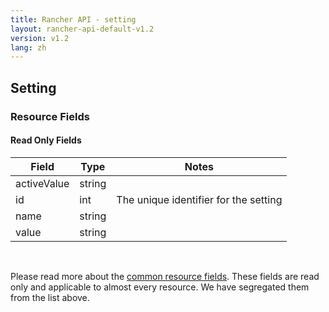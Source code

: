 ```yaml
---
title: Rancher API - setting
layout: rancher-api-default-v1.2
version: v1.2
lang: zh
---
```


## Setting



### Resource Fields


#### Read Only Fields

Field | Type   | Notes
---|---|---
activeValue | string  | 
id | int  | The unique identifier for the setting
name | string  | 
value | string  | 


<br>

Please read more about the [common resource fields]({{site.baseurl}}/rancher/{{page.version}}/{{page.lang}}/api/common/). These fields are read only and applicable to almost every resource. We have segregated them from the list above.




